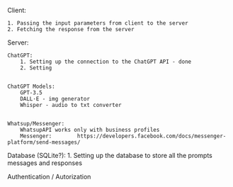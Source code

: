 Client:

    1. Passing the input parameters from client to the server
    2. Fetching the response from the server 


Server:

    ChatGPT:
        1. Setting up the connection to the ChatGPT API - done
        2. Setting


    ChatGPT Models:
        GPT-3.5
        DALL·E - img generator
        Whisper - audio to txt converter


    Whatsup/Messenger:
        WhatsupAPI works only with business profiles
        Messenger:        https://developers.facebook.com/docs/messenger-platform/send-messages/


Database (SQLite?):
    1. Setting up the database to store all the prompts messages and responses


Authentication / Autorization

